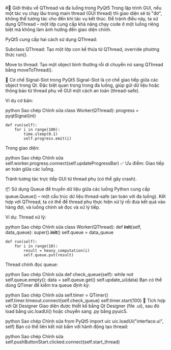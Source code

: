 #🧵 Giới thiệu về QThread và đa luồng trong PyQt5
Trong lập trình GUI, nếu một tác vụ chạy lâu trong main thread (GUI thread) thì giao diện sẽ bị "đơ", không thể tương tác cho đến khi tác vụ kết thúc. Để tránh điều này, ta sử dụng QThread – một lớp cung cấp khả năng chạy code ở một luồng riêng biệt mà không làm ảnh hưởng đến giao diện chính.

PyQt5 cung cấp hai cách sử dụng QThread:

Subclass QThread: Tạo một lớp con kế thừa từ QThread, override phương thức run().

Move to thread: Tạo một object bình thường rồi di chuyển nó sang QThread bằng moveToThread().

🔁 Cơ chế Signal-Slot trong PyQt5
Signal-Slot là cơ chế giao tiếp giữa các object trong Qt. Đặc biệt quan trọng trong đa luồng, giúp gửi dữ liệu hoặc thông báo từ thread phụ về GUI một cách an toàn (thread-safe).

Ví dụ cơ bản:

python
Sao chép
Chỉnh sửa
class Worker(QThread):
    progress = pyqtSignal(int)

    def run(self):
        for i in range(100):
            time.sleep(0.1)
            self.progress.emit(i)
Trong giao diện:

python
Sao chép
Chỉnh sửa
self.worker.progress.connect(self.updateProgressBar)
✅ Ưu điểm:
Giao tiếp an toàn giữa các luồng.

Tránh tương tác trực tiếp GUI từ thread phụ (có thể gây crash).

📦 Sử dụng Queue để truyền dữ liệu giữa các luồng
Python cung cấp queue.Queue() – một cấu trúc dữ liệu thread-safe (an toàn với đa luồng). Kết hợp với QThread, ta có thể để thread phụ thực hiện xử lý rồi đưa kết quả vào hàng đợi, và luồng chính sẽ đọc và xử lý tiếp.

Ví dụ:
Thread xử lý:

python
Sao chép
Chỉnh sửa
class Worker(QThread):
    def __init__(self, data_queue):
        super().__init__()
        self.queue = data_queue

    def run(self):
        for i in range(10):
            result = heavy_computation(i)
            self.queue.put(result)
Thread chính đọc queue:

python
Sao chép
Chỉnh sửa
def check_queue(self):
    while not self.queue.empty():
        data = self.queue.get()
        self.update_ui(data)
Bạn có thể dùng QTimer để kiểm tra queue định kỳ:

python
Sao chép
Chỉnh sửa
self.timer = QTimer()
self.timer.timeout.connect(self.check_queue)
self.timer.start(100)
🧩 Tích hợp với Qt Designer
Giao diện được thiết kế bằng Qt Designer (file .ui), sau đó load bằng uic.loadUi() hoặc chuyển sang .py bằng pyuic5.

python
Sao chép
Chỉnh sửa
from PyQt5 import uic
uic.loadUi("interface.ui", self)
Bạn có thể liên kết nút bấm với hành động tạo thread:

python
Sao chép
Chỉnh sửa
self.pushButtonStart.clicked.connect(self.start_thread)
